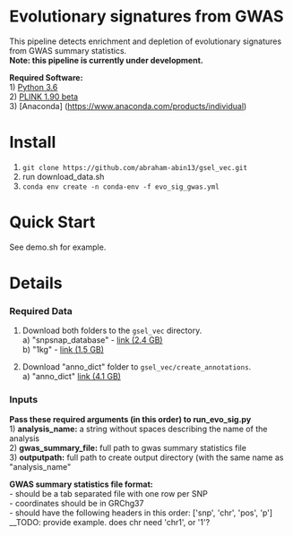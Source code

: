 # Evolutionary signatures from GWAS
This pipeline detects enrichment and depletion of evolutionary signatures from GWAS summary statistics.<br>
**Note: this pipeline is currently under development.**

**Required Software:** <br> 1) [Python 3.6](https://www.python.org/downloads/release/python-360/)   
2) [PLINK 1.90 beta](https://www.cog-genomics.org/plink2)  
3) [Anaconda] (https://www.anaconda.com/products/individual)

# Install 
1) `git clone https://github.com/abraham-abin13/gsel_vec.git` 
2) run download_data.sh 
3) `conda env create -n conda-env -f evo_sig_gwas.yml`


# Quick Start 
See demo.sh for example.


# Details 

### Required Data   
1) Download both folders to the `gsel_vec` directory.  
a) "snpsnap_database"  - [link (2.4 GB)](https://drive.google.com/drive/folders/1P9r9axKakwY20eD_f3NCoRY0g1aLcp2T?usp=sharing)    
b) "1kg" - [link (1.5 GB)](https://drive.google.com/drive/folders/1yjp31LhZSi2Ftu_QmgKDKevLqHKJTH-0?usp=sharing)


2) Download "anno_dict" folder to `gsel_vec/create_annotations`.  
a) "anno_dict" [link (4.1 GB)](https://drive.google.com/drive/folders/1dps7iWshulKKEukxCdBu6MTy3j2s8KCj?usp=sharing)
  


### Inputs
**Pass these required arguments (in this order) to run_evo_sig.py**  <br>1) **analysis_name:** a string without spaces describing the name of the analysis <br> 2) **gwas_summary_file:** full path to gwas summary statistics file <br> 3) **outputpath:** full path to create output directory (with the same name as "analysis_name"

**GWAS summary statistics file format:**<br>- should be a tab separated file with one row per SNP <br>- coordinates should be in GRChg37<br>- should have the following headers in this order: ['snp', 'chr', 'pos', 'p']
__TODO: provide example. does chr need 'chr1', or '1'?




